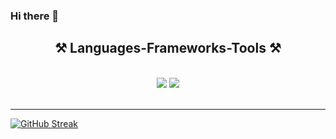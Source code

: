 ### Hi there 👋

<h2 align="center">⚒️ Languages-Frameworks-Tools ⚒️</h2>
<br/>
<div align="center">
    <img src="https://skillicons.dev/icons?i=aws,azure,gcp,terraform,docker,kubernetes,gitlab,githubactions,github,jenkins" />
    <img src="https://skillicons.dev/icons?i=git,py,mysql,c,react,powershell,nodejs,nginx" /><br>
</div>


<br/>
<hr/>

<a href="https://git.io/streak-stats"><img src="https://github-readme-streak-stats.herokuapp.com?user=RaiAbhisekh192005&theme=cobalt&border_radius=5.4&card_width=700" alt="GitHub Streak" /></a>













